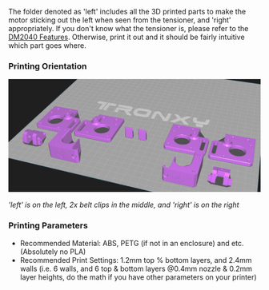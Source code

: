The folder denoted as 'left' includes all the 3D printed parts to make the motor sticking out the left when seen from the tensioner, and 'right' appropriately. If you don't know what the tensioner is, please refer to the [DM2040 Features](https://github.com/CrispyButtermilkChickenSalad/DM2040/wiki/Features). Otherwise, print it out and it should be fairly intuitive which part goes where.

### Printing Orientation
![](https://github.com/CrispyButtermilkChickenSalad/DM2040/blob/4adf4a1e5a49dfc2ba9d8984884ee7048a4ebd82/Gallery/printing%20orientation.png)

*'left' is on the left, 2x belt clips in the middle, and 'right' is on the right*

### Printing Parameters
- Recommended Material: ABS, PETG (if not in an enclosure) and etc. (Absolutely no PLA)
- Recommended Print Settings: 1.2mm top % bottom layers, and 2.4mm walls (i.e. 6 walls, and 6 top & bottom layers @0.4mm nozzle & 0.2mm layer heights, do the math if you have other parameters on your printer)
